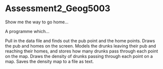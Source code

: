 # Assessment2_Geog5003

Show me the way to go home...

A programme which...

Pull in the data file and finds out the pub point and the home points.
Draws the pub and homes on the screen.
Models the drunks leaving their pub and reaching their homes, and stores how many drunks pass through each point on the map.
Draws the density of drunks passing through each point on a map.
Saves the density map to a file as text.
